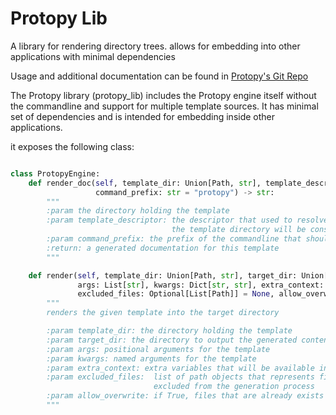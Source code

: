 # Protopy Lib

A library for rendering directory trees. allows for embedding into other applications with minimal dependencies

Usage and additional documentation can be found in [Protopy's Git Repo](https://github.com/bennylut/protopy)

The Protopy library (protopy_lib) includes the Protopy engine itself without the commandline and support for multiple
template sources. It has minimal set of dependencies and is intended for embedding inside other applications.

it exposes the following class:

```python

class ProtopyEngine:
    def render_doc(self, template_dir: Union[Path, str], template_descriptor: Optional[str] = None,
                   command_prefix: str = "protopy") -> str:
        """
        :param the directory holding the template
        :param template_descriptor: the descriptor that used to resolve the template directory, if not provided,
                                    the template directory will be considered as the descriptor
        :param command_prefix: the prefix of the commandline that should be used to generate this template
        :return: a generated documentation for this template
        """

    def render(self, template_dir: Union[Path, str], target_dir: Union[Path, str],
               args: List[str], kwargs: Dict[str, str], extra_context: Dict, *,
               excluded_files: Optional[List[Path]] = None, allow_overwrite: bool = False):
        """
        renders the given template into the target directory

        :param template_dir: the directory holding the template
        :param target_dir: the directory to output the generated content into
        :param args: positional arguments for the template
        :param kwargs: named arguments for the template
        :param extra_context: extra variables that will be available inside proto.py
        :param excluded_files:  list of path objects that represents files in the template directory that should be
                                excluded from the generation process
        :param allow_overwrite: if True, files that are already exists will be overridden by the template
        """
```
